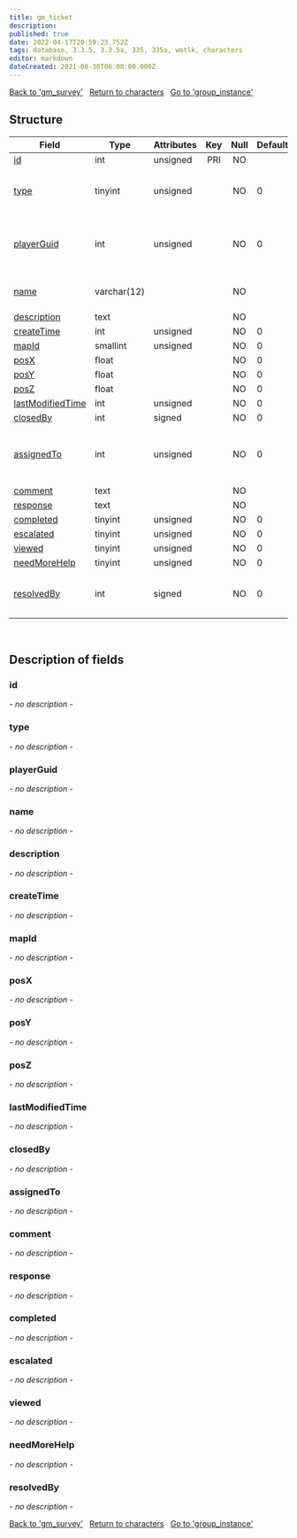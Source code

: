 ```yaml
---
title: gm_ticket
description: 
published: true
date: 2022-04-17T20:59:23.752Z
tags: database, 3.3.5, 3.3.5a, 335, 335a, wotlk, characters
editor: markdown
dateCreated: 2021-08-30T06:00:00.000Z
---
```


<a href="https://trinitycore.info/en/database/335/characters/gm_survey" class="mt-5 v-btn v-btn--depressed v-btn--flat v-btn--outlined theme--light v-size--default darkblue--text text--lighten-3"><span class="v-btn__content"><i aria-hidden="true" class="v-icon notranslate v-icon--left mdi mdi-arrow-left theme--light"></i><span>Back to 'gm_survey'</span></span></a>&nbsp;&nbsp;&nbsp;<a href="https://trinitycore.info/en/database/335/characters/home" class="mt-5 v-btn v-btn--depressed v-btn--flat v-btn--outlined theme--light v-size--default darkblue--text text--lighten-3"><span class="v-btn__content"><i aria-hidden="true" class="v-icon notranslate v-icon--left mdi mdi-home-outline theme--light"></i><span>Return to characters</span></span></a>&nbsp;&nbsp;&nbsp;<a href="https://trinitycore.info/en/database/335/characters/group_instance" class="mt-5 v-btn v-btn--depressed v-btn--flat v-btn--outlined theme--light v-size--default darkblue--text text--lighten-3"><span class="v-btn__content"><span>Go to 'group_instance'</span><i aria-hidden="true" class="v-icon notranslate v-icon--right mdi mdi-arrow-right theme--light"></i></span></a>

## Structure

| Field | Type | Attributes | Key | Null | Default | Extra | Comment |
| --- | --- | --- | :---: | :---: | --- | --- | --- |
| [id](#id) | int | unsigned | PRI | NO |  | auto_increment |  |
| [type](#type) | tinyint | unsigned |  | NO | 0 |  | 0 open, 1 closed, 2 character deleted |
| [playerGuid](#playerguid) | int | unsigned |  | NO | 0 |  | Global Unique Identifier of ticket creator |
| [name](#name) | varchar(12) |  |  | NO |  |  | Name of ticket creator |
| [description](#description) | text |  |  | NO |  |  |  |
| [createTime](#createtime) | int | unsigned |  | NO | 0 |  |  |
| [mapId](#mapid) | smallint | unsigned |  | NO | 0 |  |  |
| [posX](#posx) | float |  |  | NO | 0 |  |  |
| [posY](#posy) | float |  |  | NO | 0 |  |  |
| [posZ](#posz) | float |  |  | NO | 0 |  |  |
| [lastModifiedTime](#lastmodifiedtime) | int | unsigned |  | NO | 0 |  |  |
| [closedBy](#closedby) | int | signed |  | NO | 0 |  |  |
| [assignedTo](#assignedto) | int | unsigned |  | NO | 0 |  | GUID of admin to whom ticket is assigned |
| [comment](#comment) | text |  |  | NO |  |  |  |
| [response](#response) | text |  |  | NO |  |  |  |
| [completed](#completed) | tinyint | unsigned |  | NO | 0 |  |  |
| [escalated](#escalated) | tinyint | unsigned |  | NO | 0 |  |  |
| [viewed](#viewed) | tinyint | unsigned |  | NO | 0 |  |  |
| [needMoreHelp](#needmorehelp) | tinyint | unsigned |  | NO | 0 |  |  |
| [resolvedBy](#resolvedby) | int | signed |  | NO | 0 |  | GUID of GM who resolved the ticket |
&nbsp;
## Description of fields

### id
*- no description -*
&nbsp;

### type
*- no description -*
&nbsp;

### playerGuid
*- no description -*
&nbsp;

### name
*- no description -*
&nbsp;

### description
*- no description -*
&nbsp;

### createTime
*- no description -*
&nbsp;

### mapId
*- no description -*
&nbsp;

### posX
*- no description -*
&nbsp;

### posY
*- no description -*
&nbsp;

### posZ
*- no description -*
&nbsp;

### lastModifiedTime
*- no description -*
&nbsp;

### closedBy
*- no description -*
&nbsp;

### assignedTo
*- no description -*
&nbsp;

### comment
*- no description -*
&nbsp;

### response
*- no description -*
&nbsp;

### completed
*- no description -*
&nbsp;

### escalated
*- no description -*
&nbsp;

### viewed
*- no description -*
&nbsp;

### needMoreHelp
*- no description -*
&nbsp;

### resolvedBy
*- no description -*
&nbsp;

<a href="https://trinitycore.info/en/database/335/characters/gm_survey" class="mt-5 v-btn v-btn--depressed v-btn--flat v-btn--outlined theme--light v-size--default darkblue--text text--lighten-3"><span class="v-btn__content"><i aria-hidden="true" class="v-icon notranslate v-icon--left mdi mdi-arrow-left theme--light"></i><span>Back to 'gm_survey'</span></span></a>&nbsp;&nbsp;&nbsp;<a href="https://trinitycore.info/en/database/335/characters/home" class="mt-5 v-btn v-btn--depressed v-btn--flat v-btn--outlined theme--light v-size--default darkblue--text text--lighten-3"><span class="v-btn__content"><i aria-hidden="true" class="v-icon notranslate v-icon--left mdi mdi-home-outline theme--light"></i><span>Return to characters</span></span></a>&nbsp;&nbsp;&nbsp;<a href="https://trinitycore.info/en/database/335/characters/group_instance" class="mt-5 v-btn v-btn--depressed v-btn--flat v-btn--outlined theme--light v-size--default darkblue--text text--lighten-3"><span class="v-btn__content"><span>Go to 'group_instance'</span><i aria-hidden="true" class="v-icon notranslate v-icon--right mdi mdi-arrow-right theme--light"></i></span></a>
